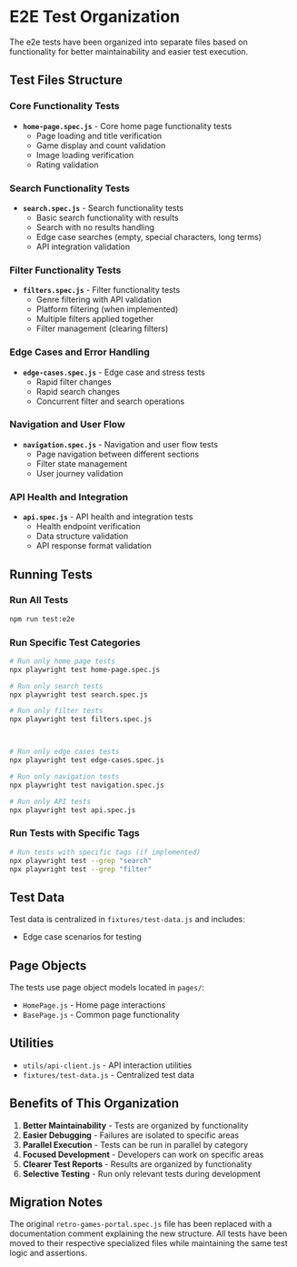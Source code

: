 # E2E Test Organization

The e2e tests have been organized into separate files based on functionality for better maintainability and easier test execution.

## Test Files Structure

### Core Functionality Tests
- **`home-page.spec.js`** - Core home page functionality tests
  - Page loading and title verification
  - Game display and count validation
  - Image loading verification
  - Rating validation

### Search Functionality Tests
- **`search.spec.js`** - Search functionality tests
  - Basic search functionality with results
  - Search with no results handling
  - Edge case searches (empty, special characters, long terms)
  - API integration validation

### Filter Functionality Tests
- **`filters.spec.js`** - Filter functionality tests
  - Genre filtering with API validation
  - Platform filtering (when implemented)
  - Multiple filters applied together
  - Filter management (clearing filters)



### Edge Cases and Error Handling
- **`edge-cases.spec.js`** - Edge case and stress tests
  - Rapid filter changes
  - Rapid search changes
  - Concurrent filter and search operations

### Navigation and User Flow
- **`navigation.spec.js`** - Navigation and user flow tests
  - Page navigation between different sections
  - Filter state management
  - User journey validation

### API Health and Integration
- **`api.spec.js`** - API health and integration tests
  - Health endpoint verification
  - Data structure validation
  - API response format validation

## Running Tests

### Run All Tests
```bash
npm run test:e2e
```

### Run Specific Test Categories
```bash
# Run only home page tests
npx playwright test home-page.spec.js

# Run only search tests
npx playwright test search.spec.js

# Run only filter tests
npx playwright test filters.spec.js



# Run only edge cases tests
npx playwright test edge-cases.spec.js

# Run only navigation tests
npx playwright test navigation.spec.js

# Run only API tests
npx playwright test api.spec.js
```

### Run Tests with Specific Tags
```bash
# Run tests with specific tags (if implemented)
npx playwright test --grep "search"
npx playwright test --grep "filter"
```

## Test Data

Test data is centralized in `fixtures/test-data.js` and includes:
- Edge case scenarios for testing

## Page Objects

The tests use page object models located in `pages/`:
- `HomePage.js` - Home page interactions
- `BasePage.js` - Common page functionality

## Utilities

- `utils/api-client.js` - API interaction utilities
- `fixtures/test-data.js` - Centralized test data

## Benefits of This Organization

1. **Better Maintainability** - Tests are organized by functionality
2. **Easier Debugging** - Failures are isolated to specific areas
3. **Parallel Execution** - Tests can be run in parallel by category
4. **Focused Development** - Developers can work on specific areas
5. **Clearer Test Reports** - Results are organized by functionality
6. **Selective Testing** - Run only relevant tests during development

## Migration Notes

The original `retro-games-portal.spec.js` file has been replaced with a documentation comment explaining the new structure. All tests have been moved to their respective specialized files while maintaining the same test logic and assertions. 